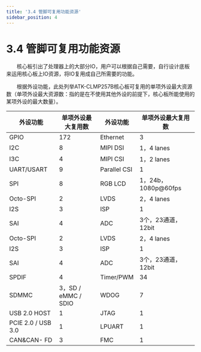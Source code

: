 ```yaml
---
title: '3.4 管脚可复用功能资源'
sidebar_position: 4
---
```


# 3.4 管脚可复用功能资源


&emsp;&emsp;核心板引出了处理器上的大部分IO，用户可以根据自己需要，自行设计底板来运用核心板上IO资源，将IO复用成自己所需要的功能。 

&emsp;&emsp;根据外设功能，此处列举ATK-CLMP257B核心板可复用的单项外设最大资源数（单项外设最大资源数：指的是在不使用其他外设的前提下，核心板所能使用的某项外设的最大数量）。

| 外设功能           | 单项外设最大复用数  | 外设功能     | 单项外设最大复用数  |
| ------------------ | ------------------- | ------------ | ------------------- |
| GPIO               | 172                 | Ethernet     | 3                   |
| I2C                | 8                   | MIPI DSI     | 1，4 lanes          |
| I3C                | 4                   | MIPI CSI     | 1，2 lanes          |
| UART/USART         | 9                   | Parallel CSI | 1                   |
| SPI                | 8                   | RGB LCD      | 1，24b，1080p@60fps |
| Octo-SPI           | 2                   | LVDS         | 2，4 lanes          |
| I2S                | 3                   | ISP          | 1                   |
| SAI                | 4                   | ADC          | 3个，23通道，12bit  |
| Octo-SPI           | 2                   | LVDS         | 2，4 lanes          |
| I2S                | 3                   | ISP          | 1                   |
| SAI                | 4                   | ADC          | 3个，23通道，12bit  |
| SPDIF              | 4                   | Timer/PWM    | 34                  |
| SDMMC              | 3，SD / eMMC / SDIO | WDOG         | 7                   |
| USB 2.0 HOST       | 1                   | JTAG         | 1                   |
| PCIE 2.0 / USB 3.0 | 1                   | LPUART       | 1                   |
| CAN&CAN- FD        | 3                   | FMC          | 1                   |







